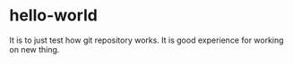 # hello-world
It is to just test how git repository works.
It is good experience for working on new thing.
